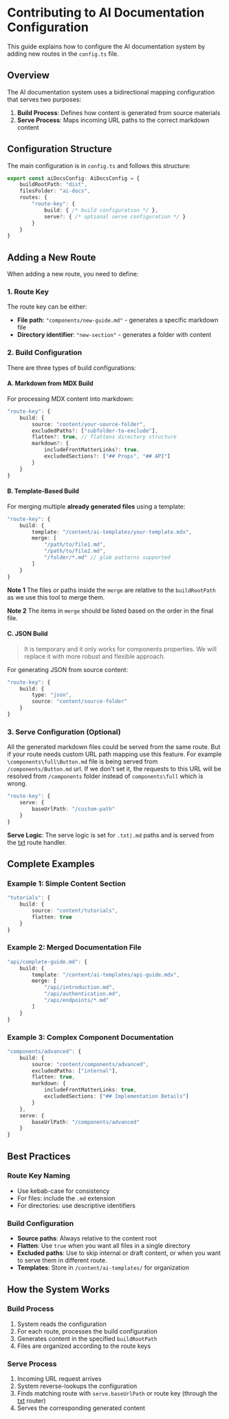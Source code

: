 # Contributing to AI Documentation Configuration

This guide explains how to configure the AI documentation system by adding new routes in the `config.ts` file.

## Overview

The AI documentation system uses a bidirectional mapping configuration that serves two purposes:

1. **Build Process**: Defines how content is generated from source materials
2. **Serve Process**: Maps incoming URL paths to the correct markdown content

## Configuration Structure

The main configuration is in `config.ts` and follows this structure:

```typescript
export const aiDocsConfig: AiDocsConfig = {
    buildRootPath: "dist",
    filesFolder: "ai-docs", 
    routes: {
        "route-key": {
            build: { /* build configuration */ },
            serve?: { /* optional serve configuration */ }
        }
    }
}
```

## Adding a New Route

When adding a new route, you need to define:

### 1. Route Key

The route key can be either:

- **File path**: `"components/new-guide.md"` - generates a specific markdown file
- **Directory identifier**: `"new-section"` - generates a folder with content

### 2. Build Configuration

There are three types of build configurations:

#### A. Markdown from MDX Build

For processing MDX content into markdown:

```typescript
"route-key": {
    build: {
        source: "content/your-source-folder",
        excludedPaths?: ["subfolder-to-exclude"],
        flatten?: true, // flattens directory structure
        markdown?: {
            includeFrontMatterLinks?: true,
            excludedSections?: ["## Props", "## API"]
        }
    }
}
```

#### B. Template-Based Build

For merging multiple **already generated files** using a template:

```typescript
"route-key": {
    build: {
        template: "/content/ai-templates/your-template.mdx",
        merge: [
            "/path/to/file1.md",
            "/path/to/file2.md",
            "/folder/*.md" // glob patterns supported
        ]
    }
}
```

**Note 1** The files or paths inside the `merge` are relative to the `buildRootPath` as we use this tool to merge them.

**Note 2** The items in `merge` should be listed based on the order in the final file.

#### C. JSON Build

> It is temporary and it only works for components properties. We will replace it with more robust and flexible approach.

For generating JSON from source content:

```typescript
"route-key": {
    build: {
        type: "json",
        source: "content/source-folder"
    }
}
```

### 3. Serve Configuration (Optional)

All the generated markdown files could be served from the same route. But if your route needs custom URL path mapping use this feature. For example `\components\full\Button.md` file is being served from `/components/Button.md` url. If we don't set it, the requests to this URL will be resolved from `/components` folder instead of `components\full` which is wrong.

```typescript
"route-key": {
    serve: {
        baseUrlPath: "/custom-path"
    }
}
```

**Serve Logic**: The serve logic is set for `.txt|.md` paths and is served from the [txt](/apps/docs/app/txt/) route handler.

## Complete Examples

### Example 1: Simple Content Section

```typescript
"tutorials": {
    build: {
        source: "content/tutorials",
        flatten: true
    }
}
```

### Example 2: Merged Documentation File

```typescript
"api/complete-guide.md": {
    build: {
        template: "/content/ai-templates/api-guide.mdx",
        merge: [
            "/api/introduction.md",
            "/api/authentication.md", 
            "/api/endpoints/*.md"
        ]
    }
}
```

### Example 3: Complex Component Documentation

```typescript
"components/advanced": {
    build: {
        source: "content/components/advanced",
        excludedPaths: ["internal"],
        flatten: true,
        markdown: {
            includeFrontMatterLinks: true,
            excludedSections: ["## Implementation Details"]
        }
    },
    serve: {
        baseUrlPath: "/components/advanced"
    }
}
```

## Best Practices

### Route Key Naming

- Use kebab-case for consistency
- For files: include the `.md` extension
- For directories: use descriptive identifiers

### Build Configuration

- **Source paths**: Always relative to the content root
- **Flatten**: Use `true` when you want all files in a single directory
- **Excluded paths**: Use to skip internal or draft content, or when you want to serve them in different route.
- **Templates**: Store in `/content/ai-templates/` for organization

## How the System Works

### Build Process

1. System reads the configuration
2. For each route, processes the build configuration
3. Generates content in the specified `buildRootPath`
4. Files are organized according to the route keys

### Serve Process

1. Incoming URL request arrives
2. System reverse-lookups the configuration
3. Finds matching route with `serve.baseUrlPath` or route key (through the [txt](/apps/docs/app/txt/) router)
4. Serves the corresponding generated content
